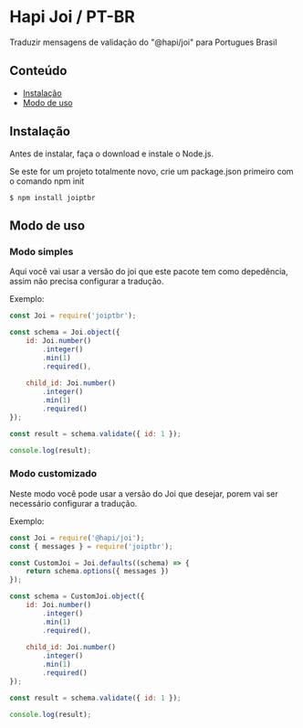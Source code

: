 # Hapi Joi / PT-BR

Traduzir mensagens de validação do "@hapi/joi" para Portugues Brasil

## Conteúdo

- [Instalação](#instalação)
- [Modo de uso](#modo-de-uso)


## Instalação

Antes de instalar, faça o download e instale o Node.js. 

Se este for um projeto totalmente novo, crie um package.json primeiro com o comando npm init

```
$ npm install joiptbr
```

## Modo de uso

### Modo simples

Aqui você vai usar a versão do joi que este pacote tem como depedência, assim não precisa configurar a tradução.

Exemplo: 

```js
const Joi = require('joiptbr');

const schema = Joi.object({
    id: Joi.number()
        .integer()
        .min(1)
        .required(),
        
    child_id: Joi.number()
        .integer()
        .min(1)
        .required()
});

const result = schema.validate({ id: 1 });

console.log(result);
```

### Modo customizado

Neste modo você pode usar a versão do Joi que desejar, porem vai ser necessário configurar a tradução.

Exemplo: 

```js
const Joi = require('@hapi/joi');
const { messages } = require('joiptbr');

const CustomJoi = Joi.defaults((schema) => {
    return schema.options({ messages })
});

const schema = CustomJoi.object({
    id: Joi.number()
        .integer()
        .min(1)
        .required(),
        
    child_id: Joi.number()
        .integer()
        .min(1)
        .required()
});

const result = schema.validate({ id: 1 });

console.log(result);
```